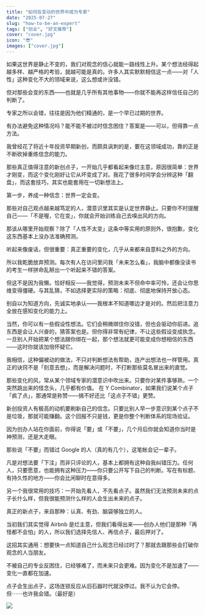 ```yaml
---
title: "如何在变动的世界中成为专家"
date: "2025-07-27"
slug: "how-to-be-an-expert"
tags: ["创业", "好文推荐"]
cover: "cover.jpg"
icon: "😎"
images: ["cover.jpg"]
---
```

如果这世界是静止不变的，我们对观念的信心就能一路线性上升。某个想法经得起越多样、越严格的考验，就越可能是真的。许多人其实默默相信这一点——对「人性」这种变化不大的领域来说，这么想或许没错。



但对那些会变的东西——也就是几乎所有其他事物——你就不能再这样信任自己的判断了。



专家之所以会错，往往是因为他们精通的，是一个早已过期的世界。



有办法避免这种情况吗？能不能不被过时信念困住？答案是——可以，但得靠一点方法。



我曾经花了将近十年投资早期新创，而颇具讽刺的是，要在这领域成功，靠的正是不断砍掉重练信念的能力。



那些真正值得注意的新创点子，一开始几乎都看起来像烂主意，原因很简单：世界才刚变，而这个变化刚好让它从坏变成了对。我花了很多时间学会分辨这种「翻盘」，而这套技巧，其实也能套用在一切新想法上。



第一步，养成一种信念：世界一定会变。



那些对自己观点越来越笃定的人，潜意识里其实是认定世界静止。只要你不时提醒自己——「不是喔，它在变」，你就会开始训练自己去嗅出风的方向。



那该从哪里开始观察？除了「人性不太变」这条中等实用的原则外，很抱歉，变化这东西基本上没办法准确预测。



听起来像废话，但很重要：真正重要的变化，几乎从来都来自意料之外的方向。



所以我乾脆放弃预测。每次有人在访问里问我「未来怎么看」，我脑中都像没读书的考生一样拼命乱掰出一个听起来不错的答案。



但这不是因为我懒。恰好相反——我觉得，预测未来不但命中率可怜，还会让你思维变得僵硬。与其乱猜，不如选择更实际的策略：彻底、彻底地保持开放心态。



别自以为知道方向，先诚实地承认——我根本不知道哪边才是对的。然后把注意力全放在感知变化的能力上。



当然，你可以有一些假设性想法。它们会稍微绑住你没错，但也会驱动你前进。追东西是会让人兴奋的，猜答案也是。但你得非常有纪律，不让这些假设变成执念。
一旦别人开始把某个想法跟你绑在一起，那个想法就更可能变成你想相信的东西——这时你就该加倍怀疑它。



我相信，这种偏被动的做法，不只对判断想法有帮助，连产出想法也一样管用。真正的诀窍不是「刻意去想」，而是解决问题时，不打断那些莫名冒出来的直觉。



那些变化的风，常从某个领域专家的潜意识中吹出来。只要你对某件事够熟，一个突然跳出来的怪念头，几乎都有价值。
在 Y Combinator，如果我们说某个点子「疯了点」，那通常是称赞——搞不好还比「这点子不错」更赞。



新创投资人有极高的动机要刷新自己的信念。只要比别人早一步意识到某个点子不是垃圾，那就可能赚翻。这个回报不只是钱，更是你整个判断体系的现场验证。



因为创办人站在你面前，你得说「要」或「不要」，几个月后你就会知道你当时是神预测，还是大走眼。



那些说「不要」而错过 Google 的人（真的有几个），这笔帐会记一辈子。



凡是对想法要「下注」而非只评论的人，基本上都拥有这种自我纠错压力。任何人，只要愿意，也能拥有这种压力——你只要公开写下自己的判断。写在有标题、有持久性的地方——你会比闲聊时在意得多。



另一个我很常用的技巧：一开始先看人，不先看点子。虽然我们无法预测未来的点子长什么样，但我很能预测什么样的人会生出未来的点子。



真正的新点子，来自那种：认真、有劲、脑袋够独立的人。



当初我们其实觉得 Airbnb 是烂主意，但我们看得出来——创办人他们是那种「再怪都不会怕」的人，所以我们选择先信人、再信点子，最后押对了。



这招其实通用：想要快一点知道自己什么观念已经过时了？那就去跟那些会打破你观念的人当朋友。



不被自己的专业反困住，已经够难了，而未来只会更难。因为变化不是加速了——变化一直都在加速。



点子会生出点子，这场连锁反应从旧石器时代就没停过。我不认为它会停。
但⋯⋯也许我会错。（最好是）




![](https://prod-files-secure.s3.us-west-2.amazonaws.com/112d0858-5090-4d34-a606-b75eb8d65fd2/46476355-9cf3-4e99-9b7a-3531bc426380/1000202064.png?X-Amz-Algorithm=AWS4-HMAC-SHA256&X-Amz-Content-Sha256=UNSIGNED-PAYLOAD&X-Amz-Credential=ASIAZI2LB466Z2X5WXAF%2F20250910%2Fus-west-2%2Fs3%2Faws4_request&X-Amz-Date=20250910T172954Z&X-Amz-Expires=3600&X-Amz-Security-Token=IQoJb3JpZ2luX2VjEIn%2F%2F%2F%2F%2F%2F%2F%2F%2F%2FwEaCXVzLXdlc3QtMiJIMEYCIQC%2BIHCM4mrzfHGtOUGPPtvwoTc%2BusUWCPiItuc8w5PNigIhAIehGvfQyseuR3hSisJwzpruSwjgumLSEf%2FOTSzW9jY3KogECPH%2F%2F%2F%2F%2F%2F%2F%2F%2F%2FwEQABoMNjM3NDIzMTgzODA1IgwH2tz3DbVEzTZH3XUq3AMWPagCoJMqi9LzXLdLT0zSe0OiRPuVFOh27vtLMSSN6tp5NhIdzE0nldQ9P2R1nAuF74MD4fpAHUJIlruKHaGLs3B6Wk4zxKAqUpGevka6HMq0zwtACfJn6kPK0lFzMPNpATtA3PF%2BYFmmpJV5oRI9aXg0ZfmiH2ZmmNZ6q3RpiqEw7VNYp4xHxpOtvpnIWrPuNdQWY7kpt2fTTDR45sSV%2FfgY5pvWlB1XugNJ%2FYSnBDXvcPhnjgOyy255BXcIiNvobS2USCehBu%2BLBvRBYDfC%2FKg2jjJ451OOnanolUwaLaq7SIandKKw5tE0AHgiathKqOkKHa9t2DMF%2B7zDOGVCdldpr9XCR%2BmAAJmuwrNSEHQcT68NWs%2B2DOMRqOl8IARo1s403kyi1W9Tft7oe8oJhI0ev%2Bm8Dbb9BBa%2F7%2F9ORyllEHr4kuyW7kGWnnvZhPVzkoJ%2BWL8tR8bH8ylic%2FVPPueTwywSrLBDaGcXOIjd1suYagZuhuDx7zccRI%2BhwvYzShwR6sBauf%2BVQ3zUDyZSMC%2BtyXrI5pYk9Lj6im1RR8CD3llJnxrgRhy8JVLiMQc9qlzzsAiSnqtmqADyGnhLod2IQzjf8Cq0h24f3R4Cpg2%2F64Iy%2Feuqn2hRSDCiyobGBjqkAbeN%2BJE3nKv1b1C%2FGGusa%2FTnIAVC2efBfNJwwm2H2tIFpXTMLMq4rr9T4K6QTFlVNJJ5DTlrjXuVgZkIM4EGr3587l1rY8q0%2F4zSY%2FmGRXcWDqAA9iJB9niMN4Owp3N9go4RBDPopE8R9vzjfCoR66rA1XtJGoundduHiLBxpHHDv41LzAwsMqaaPJOFSrtRWnBLlT19txcPOCvM3QUkNFPgoHP%2F&X-Amz-Signature=4e6110d2e23d0b3ef9af8465942586c66851bc607fb94d04405efe5cb14572fa&X-Amz-SignedHeaders=host&x-amz-checksum-mode=ENABLED&x-id=GetObject)

